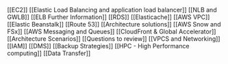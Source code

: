 [[EC2]]
[[Elastic Load Balancing and application load balancer]]
[[NLB and GWLB]]
[[ELB Further Information]]
[[RDS]]
[[Elasticache]]
[[AWS VPC]]
[[Elastic Beanstalk]]
[[Route 53]]
[[Architecture solutions]]
[[AWS Snow and FSx]]
[[AWS Messaging and Queues]]
[[CloudFront & Global Accelerator]]
[[Architecture Scenarios]]
[[Questions to review]]
[[VPCS and Networking]]
[[IAM]]
[[DMS]]
[[Backup Strategies]]
[[HPC - High Performance computing]]
[[Data Transfer]]